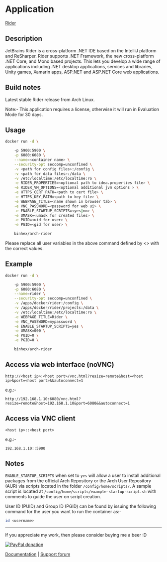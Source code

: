 # Application

[Rider](https://www.jetbrains.com/rider/)

## Description

JetBrains Rider is a cross-platform .NET IDE based on the IntelliJ platform and
ReSharper. Rider supports .NET Framework, the new cross-platform .NET Core, and
Mono based projects. This lets you develop a wide range of applications
including .NET desktop applications, services and libraries, Unity games,
Xamarin apps, ASP.NET and ASP.NET Core web applications.

## Build notes

Latest stable Rider release from Arch Linux.

Note:- This application requires a license, otherwise it will run in Evaluation
Mode for 30 days.

## Usage

```bash
docker run -d \

    -p 5900:5900 \
    -p 6080:6080 \
    --name=<container name> \
    --security-opt seccomp=unconfined \
    -v <path for config files>:/config \
    -v <path for data files>:/data \
    -v /etc/localtime:/etc/localtime:ro \
    -e RIDER_PROPERTIES=<optional path to idea.properties file> \
    -e RIDER_VM_OPTIONS=<optional additional jvm options > \
    -e HTTPS_CERT_PATH=<path to cert file> \
    -e HTTPS_KEY_PATH=<path to key file> \
    -e WEBPAGE_TITLE=<name shown in browser tab> \
    -e VNC_PASSWORD=<password for web ui> \
    -e ENABLE_STARTUP_SCRIPTS=<yes|no> \
    -e UMASK=<umask for created files> \
    -e PUID=<uid for user> \
    -e PGID=<gid for user> \

    binhex/arch-rider

```

Please replace all user variables in the above command defined by <> with the
correct values.

## Example

```bash
docker run -d \

    -p 5900:5900 \
    -p 6080:6080 \
    --name=rider \
    --security-opt seccomp=unconfined \
    -v /apps/docker/rider:/config \
    -v /apps/docker/rider/projects:/data \
    -v /etc/localtime:/etc/localtime:ro \
    -e WEBPAGE_TITLE=Rider \
    -e VNC_PASSWORD=mypassword \
    -e ENABLE_STARTUP_SCRIPTS=yes \
    -e UMASK=000 \
    -e PUID=0 \
    -e PGID=0 \

    binhex/arch-rider

```

## Access via web interface (noVNC)

`http://<host ip>:<host port>/vnc.html?resize=remote&host=<host ip>&port=<host
port>&&autoconnect=1`

e.g.:-

`http://192.168.1.10:6080/vnc.html?resize=remote&host=192.168.1.10&port=6080&&autoconnect=1`

## Access via VNC client

`<host ip>::<host port>`

e.g.:-

`192.168.1.10::5900`

## Notes

`ENABLE_STARTUP_SCRIPTS` when set to `yes` will allow a user to install
additional packages from the official Arch Repository or the Arch User
Repository (AUR) via scripts located in the folder `/config/home/scripts/`. A
sample script is located at `/config/home/scripts/example-startup-script.sh`
with comments to guide the user on script creation.

User ID (PUID) and Group ID (PGID) can be found by issuing the following command
for the user you want to run the container as:-

```bash
id <username>

```

___
If you appreciate my work, then please consider buying me a beer  :D

[![PayPal donation](https://www.paypal.com/en_US/i/btn/btn_donate_SM.gif)](https://www.paypal.com/cgi-bin/webscr?cmd=_s-xclick&hosted_button_id=MM5E27UX6AUU4)

[Documentation](https://github.com/binhex/documentation) | [Support forum](https://forums.unraid.net/topic/76727-support-binhex-rider/)
